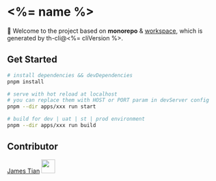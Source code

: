 # <%= name %>

🌈 Welcome to the project based on **monorepo** & [workspace](https://docs.npmjs.com/cli/v10/using-npm/workspaces), which is generated by th-cli@<%= cliVersion %>.

## Get Started

```bash
# install dependencies && devDependencies
pnpm install

# serve with hot reload at localhost
# you can replace them with HOST or PORT param in devServer config
pnpm --dir apps/xxx run start

# build for dev | uat | st | prod environment
pnpm --dir apps/xxx run build
```

## Contributor

[James Tian](https://github.com/thjjames) <img width="32" src="https://avatars1.githubusercontent.com/u/8946788?s=400&u=74db1b1c5254cc5980c851f6625f445f73cb0a19&v=4" />
